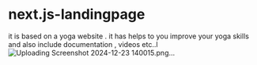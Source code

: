 # next.js-landingpage
it is based on a yoga website . it has helps to you improve your yoga skills and also include documentation , videos etc..l ![Uploading Screenshot 2024-12-23 140015.png…]()
